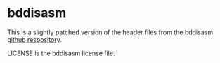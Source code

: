 # bddisasm

This is a slightly patched version of the header files from the bddisasm [github respository](https://github.com/bitdefender/bddisasm).

LICENSE is the bddisasm license file.